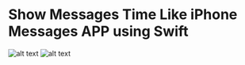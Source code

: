 # Show Messages Time Like iPhone Messages APP using Swift 
![alt text](https://cloud.githubusercontent.com/assets/3542982/11319372/03089b3c-907d-11e5-99f2-04d1f4db49d5.jpg "Description goes here")
![alt text](IMG_3235.jpg "Description goes here")
